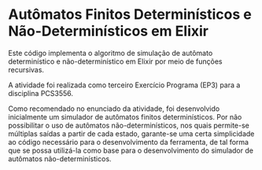 # Autômatos Finitos Determinísticos e Não-Determinísticos em Elixir

Este código implementa o algoritmo de simulação de autômato determinístico e não-determinístico em Elixir por meio de funções recursivas.

A atividade foi realizada como terceiro Exercício Programa (EP3) para a disciplina PCS3556.

Como recomendado no enunciado da atividade, foi desenvolvido inicialmente um simulador de autômatos finitos determinísticos. Por não possibilitar o uso de autômatos não-determinísticos, nos quais permite-se múltiplas saídas a partir de cada estado, garante-se uma certa simplicidade ao código necessário para o desenvolvimento da ferramenta, de tal forma que se possa utilizá-la como base para o desenvolvimento do simulador de autômatos não-determinísticos.
